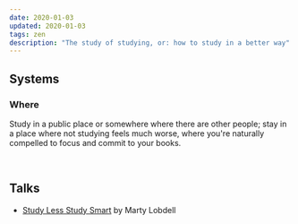 ```yaml
---
date: 2020-01-03
updated: 2020-01-03
tags: zen
description: "The study of studying, or: how to study in a better way"
---
```

## Systems

### Where

Study in a public place or somewhere where there are other people; stay in a place where not studying feels much worse, where you're naturally compelled to focus and commit to your books.

<br>

## Talks

- [Study Less Study Smart](https://youtu.be/IlU-zDU6aQ0 "“Study Less Study Smart” by Marty Lobdell on YouTube") by Marty Lobdell